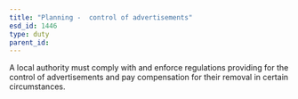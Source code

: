 ```yaml
---
title: "Planning -  control of advertisements"
esd_id: 1446
type: duty
parent_id:  
---
```


A local authority must comply with and enforce regulations providing for the control of advertisements and pay compensation for their removal in certain circumstances.

